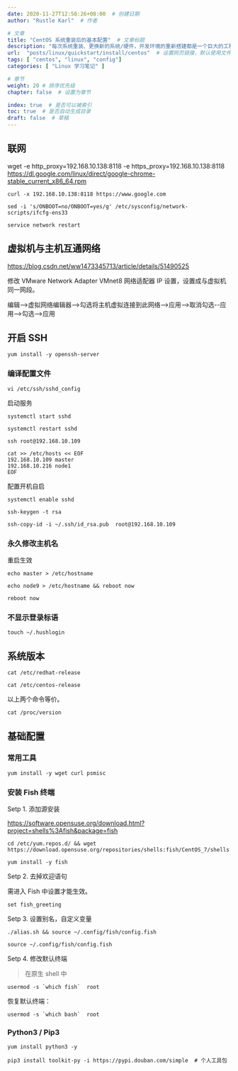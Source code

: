 ```yaml
---
date: 2020-11-27T12:58:26+08:00  # 创建日期
author: "Rustle Karl"  # 作者

# 文章
title: "CentOS 系统重装后的基本配置"  # 文章标题
description: "每次系统重装、更换新的系统/硬件，开发环境的重新搭建都是一个巨大的工程"
url:  "posts/linux/quickstart/install/centos"  # 设置网页链接，默认使用文件名
tags: [ "centos", "linux", "config"]
categories: [ "Linux 学习笔记" ]

# 章节
weight: 20 # 排序优先级
chapter: false  # 设置为章节

index: true  # 是否可以被索引
toc: true  # 是否自动生成目录
draft: false  # 草稿
---
```


## 联网

wget -e http_proxy=192.168.10.138:8118 -e https_proxy=192.168.10.138:8118 https://dl.google.com/linux/direct/google-chrome-stable_current_x86_64.rpm

```shell
curl -x 192.168.10.138:8118 https://www.google.com
```

```shell
sed -i 's/ONBOOT=no/ONBOOT=yes/g' /etc/sysconfig/network-scripts/ifcfg-ens33
```

```shell
service network restart
```

## 虚拟机与主机互通网络

https://blog.csdn.net/ww1473345713/article/details/51490525

修改 VMware Network Adapter VMnet8 网络适配器 IP 设置，设置成与虚拟机同一网段。

编辑-->虚拟网络编辑器-->勾选将主机虚拟连接到此网络-->应用-->取消勾选--应用-->勾选-->应用

## 开启 SSH

```shell
yum install -y openssh-server
```

### 编译配置文件

```shell
vi /etc/ssh/sshd_config
```

启动服务

```shell
systemctl start sshd
```

```shell
systemctl restart sshd
```

```shell
ssh root@192.168.10.109
```

```shell
cat >> /etc/hosts << EOF
192.168.10.109 master
192.168.10.216 node1
EOF
```

配置开机自启

```shell
systemctl enable sshd
```

```shell
ssh-keygen -t rsa
```

```shell
ssh-copy-id -i ~/.ssh/id_rsa.pub  root@192.168.10.109
```

### 永久修改主机名

重启生效

```shell
echo master > /etc/hostname
```

```shell
echo node9 > /etc/hostname && reboot now
```

```shell
reboot now
```

### 不显示登录标语

```shell
touch ~/.hushlogin
```

## 系统版本

```shell
cat /etc/redhat-release
```

```shell
cat /etc/centos-release
```

以上两个命令等价。

```shell
cat /proc/version
```

## 基础配置

### 常用工具

```shell
yum install -y wget curl psmisc
```


### 安装 Fish 终端

Setp 1. 添加源安装

https://software.opensuse.org/download.html?project=shells%3Afish&package=fish

```shell
cd /etc/yum.repos.d/ && wget https://download.opensuse.org/repositories/shells:fish/CentOS_7/shells:fish.repo
```

```shell
yum install -y fish
```

Setp 2. 去掉欢迎语句

需进入 Fish 中设置才能生效。

```shell
set fish_greeting
```

Setp 3. 设置别名，自定义变量

```shell
./alias.sh && source ~/.config/fish/config.fish
```

```shell
source ~/.config/fish/config.fish
```

Setp 4. 修改默认终端

> 在原生 shell 中

```shell
usermod -s `which fish`  root
```

恢复默认终端：

```shell
usermod -s `which bash`  root
```

### Python3 / Pip3

```shell
yum install python3 -y
```

```shell
pip3 install toolkit-py -i https://pypi.douban.com/simple  # 个人工具包
```

